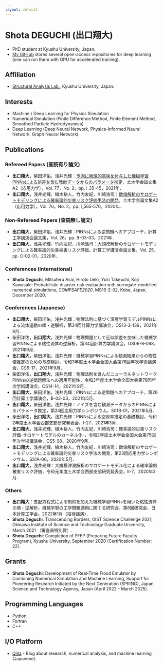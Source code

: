 ```yaml
---
layout: default
---
```


# Shota DEGUCHI (出口翔大)
* PhD student at Kyushu University, Japan. 
* [My GitHub](https://github.com/ShotaDeguchi) stores several open-access repositories for deep learning (one can run them with GPU for accelerated training). 

## Affiliation
* [Structural Analysis Lab.](https://kyushu-u.wixsite.com/structural-analysis), Kyushu University, Japan. 

## Interests
* Machine / Deep Learning for Physics Simulation
* Numerical Simulation (Finite Difference Method, Finite Element Method, Smoothed Particle Hydrodynamics)
* Deep Learning (Deep Neural Network, Physics-Informed Neural Network, Graph Neural Network) 

## Publications
### Refereed Papers (査読有り論文)
* **出口翔大**，柴田洋佑，浅井光輝：[予測に物理的意味を付与した機械学習PINNsによる誤差を含む教師データからのパラメータ推定](https://doi.org/10.2208/jscejam.77.2_I_35)，土木学会論文集A2（応用力学），Vol. 77，No. 2，pp. I_35-45，2021年．
* **出口翔大**，浅井光輝，植木裕人，竹内友紀，川崎浩司：[数値解析のサロゲートモデリングによる確率論的災害リスク評価手法の開発](https://doi.org/10.2208/jscejam.76.2_I_565)，土木学会論文集A2（応用力学），Vol. 76，No. 2，pp. I_565-576，2020年．

### Non-Refereed Papers (査読無し論文)
* **出口翔大**，柴田洋佑，浅井光輝：PINNsによる逆問題へのアプローチ，計算工学講演会論文集，Vol. 26，pp. B-03-03，2021年．
* **出口翔大**，浅井光輝，竹内友紀，川崎浩司：大規模解析のサロゲートモデリングによる確率論的災害被害リスク評価，計算工学講演会論文集，Vol. 25，pp. C-02-01，2020年．

### Conferences (International)
* **Shota Deguchi**, Mitsuteru Asai, Hiroto Ueki, Yuki Takeuchi, Koji Kawasaki: Probabilistic disaster risk evaluation with surrogate-modelled numerical simulations, *COMPSAFE2020*, MS16-2-02, Kobe, Japan, December 2020. 

### Conferences (Japanese)
* **出口翔大**，柴田洋佑，浅井光輝：物理法則に基づく深層学習モデルPINNsによる流体運動の順・逆解析，第34回計算力学講演会，OS13-3-139，2021年9月．
* 柴田洋佑，**出口翔大**，浅井光輝：物理問題として近似誤差を加味した機械学習PINNsによる粘性流体の逆解析，第34回計算力学講演会，OS06-8-068，2021年9月．
* **出口翔大**，柴田洋佑，浅井光輝：機械学習PINNsによる観測結果からの物性値推定のための基礎検討，令和3年度土木学会全国大会第76回年次学術講演会，CS5-17，2021年9月．
* 柴田洋佑，**出口翔大**，浅井光輝：物理法則を含んだニューラルネットワークPINNsの逆問題解法への適用可能性，令和3年度土木学会全国大会第76回年次学術講演会，CS14-14，2021年9月．
* **出口翔大**，柴田洋佑，浅井光輝：PINNsによる逆問題へのアプローチ，第26回計算工学講演会，B-03-03，2021年5月．
* **出口翔大**，柴田洋佑，浅井光輝：ノイズを含む観測データからのPINNsによるパラメータ推定，第24回応用力学シンポジウム，S01B-01，2021年5月．
* 柴田洋佑，**出口翔大**，浅井光輝：PINNsによる空隙率推定の基礎検討，令和2年度土木学会西部支部研究発表会，Ⅰ-27，2021年3月．
* **出口翔大**，浅井光輝，植木裕人，竹内友紀，川崎浩司：確率論的災害リスク評価-サロゲートモデルのカーネル化-，令和2年度土木学会全国大会第75回年次学術講演会，CS5-08，2020年9月．
* **出口翔大**，浅井光輝，植木裕人，竹内友紀，川崎浩司：数値解析のサロゲートモデリングによる確率論的災害リスク手法の開発，第23回応用力学シンポジウム，SS1A-06，2020年5月．
* **出口翔大**，浅井光輝：大規模津波解析のサロゲートモデル化による確率論的被害リスク評価，令和元年度土木学会西部支部研究発表会，Ⅱ-7，2020年3月．

### Others
* **出口翔大**：支配方程式による制約を加えた機械学習PINNsを用いた粘性流体の順・逆解析，機械学習の工学問題適用に関する研究会，第8回研究会，日本計算工学会，2022年1月（招待講演）．
* **Shota Deguchi**: Transcending Borders, OIST Science Challenge 2021, Okinawa Institute of Science and Technology Graduate University, March 2021 （審査員特別賞）. 
* **Shota Deguchi**: Completion of PFFP (Preparing Future Faculty Program), Kyushu University, September 2020 (Certification Number: 22). 

## Grants
  * **Shota Deguchi**: Development of Real-Time Flood Emulator by Combining Numerical Simulation and Machine Learning, Support for Pioneering Research Initiated by the Next Generation (SPRING), Japan Science and Technology Agency, Japan (April 2022 - March 2025). 

## Programming Languages
* Python
* Fortran
* C++

## I/O Platform
* [Qiita](https://qiita.com/ShotaDeguchi) - Blog about research, numerical analysis, and machine learning (Japanese). 
